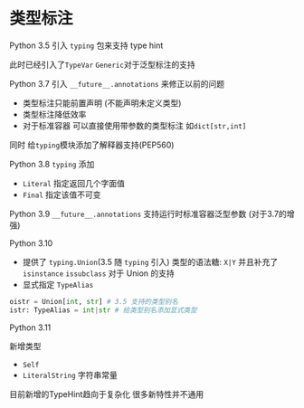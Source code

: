 # 类型标注

Python 3.5 引入 `typing` 包来支持 type hint

此时已经引入了`TypeVar` `Generic`对于泛型标注的支持

Python 3.7 引入 `__future__.annotations` 来修正以前的问题
- 类型标注只能前置声明 (不能声明未定义类型)
- 类型标注降低效率
- 对于标准容器 可以直接使用带参数的类型标注 如`dict[str,int]`

同时 给`typing`模块添加了解释器支持(PEP560)


Python 3.8 `typing` 添加
- `Literal` 指定返回几个字面值
- `Final`   指定该值不可变

Python 3.9 `__future__.annotations` 支持运行时标准容器泛型参数 (对于3.7的增强)

Python 3.10
- 提供了 `typing.Union`(3.5 随  `typing` 引入) 类型的语法糖: `X|Y` 并且补充了`isinstance` `issubclass` 对于 Union 的支持
-  显式指定 `TypeAlias`


```python
oistr = Union[int, str] # 3.5 支持的类型别名
istr: TypeAlias = int|str # 给类型别名添加显式类型
```

Python 3.11

新增类型
- `Self`
- `LiteralString` 字符串常量

目前新增的TypeHint趋向于复杂化 很多新特性并不通用